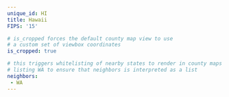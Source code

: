 ```yaml
---
unique_id: HI
title: Hawaii
FIPS: '15'

# is_cropped forces the default county map view to use
# a custom set of viewbox coordinates
is_cropped: true

# this triggers whitelisting of nearby states to render in county maps
# listing WA to ensure that neighbors is interpreted as a list
neighbors:
 - WA
---
```

